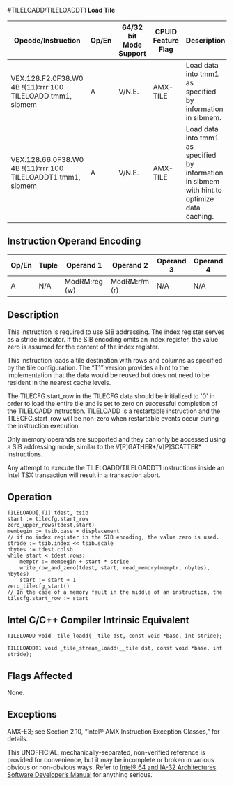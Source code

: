#TILELOADD/TILELOADDT1
**Load Tile**

| Opcode/Instruction                                           | Op/En | 64/32 bit Mode Support | CPUID Feature Flag | Description                                                                                   |
| ------------------------------------------------------------ | ----- | ---------------------- | ------------------ | --------------------------------------------------------------------------------------------- |
| VEX.128.F2.0F38.W0 4B !(11):rrr:100 TILELOADD tmm1, sibmem   | A     | V/N.E.                 | AMX-TILE           | Load data into tmm1 as specified by information in sibmem.                                    |
| VEX.128.66.0F38.W0 4B !(11):rrr:100 TILELOADDT1 tmm1, sibmem | A     | V/N.E.                 | AMX-TILE           | Load data into tmm1 as specified by information in sibmem with hint to optimize data caching. |

## Instruction Operand Encoding

| Op/En | Tuple | Operand 1     | Operand 2     | Operand 3 | Operand 4 |
| ----- | ----- | ------------- | ------------- | --------- | --------- |
| A     | N/A   | ModRM:reg (w) | ModRM:r/m (r) | N/A       | N/A       |

## Description

This instruction is required to use SIB addressing. The index register serves as a stride indicator. If the SIB encoding omits an index register, the value zero is assumed for the content of the index register.

This instruction loads a tile destination with rows and columns as specified by the tile configuration. The “T1” version provides a hint to the implementation that the data would be reused but does not need to be resident in the nearest cache levels.

The TILECFG.start_row in the TILECFG data should be initialized to '0' in order to load the entire tile and is set to zero on successful completion of the TILELOADD instruction. TILELOADD is a restartable instruction and the TILECFG.start_row will be non-zero when restartable events occur during the instruction execution.

Only memory operands are supported and they can only be accessed using a SIB addressing mode, similar to the V[P]GATHER\*/V[P]SCATTER\* instructions.

Any attempt to execute the TILELOADD/TILELOADDT1 instructions inside an Intel TSX transaction will result in a transaction abort.

## Operation

```
TILELOADD[,T1] tdest, tsib
start := tilecfg.start_row
zero_upper_rows(tdest,start)
membegin := tsib.base + displacement
// if no index register in the SIB encoding, the value zero is used.
stride := tsib.index << tsib.scale
nbytes := tdest.colsb
while start < tdest.rows:
    memptr := membegin + start * stride
    write_row_and_zero(tdest, start, read_memory(memptr, nbytes), nbytes)
    start := start + 1
zero_tilecfg_start()
// In the case of a memory fault in the middle of an instruction, the tilecfg.start_row := start

```

## Intel C/C++ Compiler Intrinsic Equivalent

```
TILELOADD void _tile_loadd(__tile dst, const void *base, int stride);

```

```
TILELOADDT1 void _tile_stream_loadd(__tile dst, const void *base, int stride);

```

## Flags Affected

None.

## Exceptions

AMX-E3; see Section 2.10, “Intel® AMX Instruction Exception Classes,” for details.

This UNOFFICIAL, mechanically-separated, non-verified reference is provided for convenience, but it may be
incomplete or broken in various obvious or non-obvious
ways. Refer to [Intel® 64 and IA-32 Architectures Software Developer’s Manual](https://software.intel.com/en-us/download/intel-64-and-ia-32-architectures-sdm-combined-volumes-1-2a-2b-2c-2d-3a-3b-3c-3d-and-4) for anything serious.
